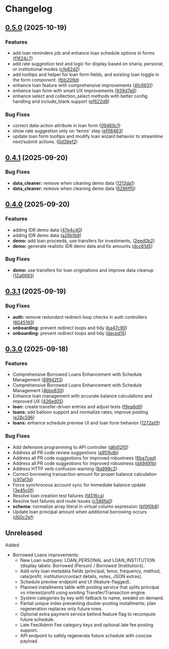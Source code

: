 # Changelog

## [0.5.0](https://github.com/hendripermana/permoney/compare/v0.4.1...v0.5.0) (2025-10-19)


### Features

* add loan reminders job and enhance loan schedule options in forms ([f1624c7](https://github.com/hendripermana/permoney/commit/f1624c771b5bd44d8827fd74e779a5b04a6ca139))
* add rate suggestion text and logic for display based on sharia, personal, or institutional modes ([cfe82d2](https://github.com/hendripermana/permoney/commit/cfe82d28347c1f03cd1b3d9f56560dc95662a7f4))
* add tooltips and helper for loan form fields, and existing loan toggle in the form component. ([fbb209d](https://github.com/hendripermana/permoney/commit/fbb209dd0e3e07a628800e2c5e57456b294e393c))
* enhance loan feature with comprehensive improvements ([4fc6631](https://github.com/hendripermana/permoney/commit/4fc66311f587f4604592ac71d61d2b71071a14a4))
* enhance loan form with smart UX improvements ([939d7e6](https://github.com/hendripermana/permoney/commit/939d7e6069c87ee6bcc837b691910eb5b8d151bf))
* enhance select and collection_select methods with better config handling and include_blank support ([ef622d8](https://github.com/hendripermana/permoney/commit/ef622d8676fe69957fe63dcef3f689ef1a069de8))


### Bug Fixes

* correct data-action attribute in loan form ([09460c1](https://github.com/hendripermana/permoney/commit/09460c12729f1a4c56c0ff3f9ced23923e0fac76))
* show rate suggestion only on 'terms' step ([ef98463](https://github.com/hendripermana/permoney/commit/ef98463bf1a4c463fae0dc1abef3fff2b20ca220))
* update loan form tooltips and modify loan wizard behavior to streamline next/submit actions. ([0d39ef2](https://github.com/hendripermana/permoney/commit/0d39ef23359efa5c1f794c432202e5435cca0730))

## [0.4.1](https://github.com/hendripermana/permoney/compare/v0.4.0...v0.4.1) (2025-09-20)


### Bug Fixes

* **data_cleaner:** remove when cleaning demo data ([1213da1](https://github.com/hendripermana/permoney/commit/1213da1c16f70b5efad825dc5d067f84805012bc))
* **data_cleaner:** remove when cleaning demo data ([6286ff0](https://github.com/hendripermana/permoney/commit/6286ff04d3229763a3aa44e558da72acdeeb10ab))

## [0.4.0](https://github.com/hendripermana/permoney/compare/v0.3.1...v0.4.0) (2025-09-20)


### Features

* adding IDR demo data ([47e4c40](https://github.com/hendripermana/permoney/commit/47e4c40af994caa8ba67b99294b0d5796893ccab))
* adding IDR demo data ([a26b1b9](https://github.com/hendripermana/permoney/commit/a26b1b9b3e3149355a771c12fa9e00a96059e315))
* **demo:** add loan proceeds, use transfers for investments, ([2eed0b2](https://github.com/hendripermana/permoney/commit/2eed0b276f23448ad46029e546d09c579e13265a))
* **demo:** generate realistic IDR demo data and fix amounts ([dcc81d5](https://github.com/hendripermana/permoney/commit/dcc81d50e3eb559ce9f106b754b9a373c876460d))


### Bug Fixes

* **demo:** use transfers for loan originations and improve data cleanup ([12a6693](https://github.com/hendripermana/permoney/commit/12a6693f1f3190a322442bda8b57ca35be9cec59))

## [0.3.1](https://github.com/hendripermana/permoney/compare/v0.3.0...v0.3.1) (2025-09-19)


### Bug Fixes

* **auth:** remove redundant redirect-loop checks in auth controllers ([6045193](https://github.com/hendripermana/permoney/commit/60451935d542925d36cbc0db06dc002b67a1298f))
* **onboarding:** prevent redirect loops and tidy ([ba47c90](https://github.com/hendripermana/permoney/commit/ba47c90be7c3bc1534e48bbd311bed0e706cdc95))
* **onboarding:** prevent redirect loops and tidy ([daced15](https://github.com/hendripermana/permoney/commit/daced1526399d86af3cf0ddf8d5aed278a9f5266))

## [0.3.0](https://github.com/hendripermana/permoney/compare/v0.2.1...v0.3.0) (2025-09-18)


### Features

* Comprehensive Borrowed Loans Enhancement with Schedule Management ([89942f3](https://github.com/hendripermana/permoney/commit/89942f399b5810d979426f7805c5de49722ead34))
* Comprehensive Borrowed Loans Enhancement with Schedule Management ([4bbe830](https://github.com/hendripermana/permoney/commit/4bbe8308365061b38c3f9844e83fcfbcec6e4e2d))
* Enhance loan management with accurate balance calculations and improved UX ([426ed05](https://github.com/hendripermana/permoney/commit/426ed05b5efad74ef98eab9b4d93f6f316806558))
* **loan:** create transfer-driven entries and adjust tests ([f9ea6d9](https://github.com/hendripermana/permoney/commit/f9ea6d9881dc68f8418e26c56b50ca261eb37837))
* **loans:** add balloon support and normalize rates; improve posting ([e28c596](https://github.com/hendripermana/permoney/commit/e28c596af4b54e274c3d465f1af625904d516a98))
* **loans:** enhance schedule preview UI and loan form behavior ([1272e0f](https://github.com/hendripermana/permoney/commit/1272e0f3db70f6859c4fed4b0bf4ea358e476210))


### Bug Fixes

* Add defensive programming to API controller ([d6d12f0](https://github.com/hendripermana/permoney/commit/d6d12f067378d599beac95a688af8cbc8f6df2e3))
* Address all PR code review suggestions ([a951bdb](https://github.com/hendripermana/permoney/commit/a951bdbf6b5474f35b3718e3de370e5142964ab6))
* Address all PR code suggestions for improved robustness ([6ba7ced](https://github.com/hendripermana/permoney/commit/6ba7cedc7b40e4d5eeba2d66a46c34390a52dae0))
* Address all PR code suggestions for improved robustness ([d49491b](https://github.com/hendripermana/permoney/commit/d49491b9039a934237e8f9a871e2cd3636f85e60))
* Address HTTP verb confusion warning ([8a998c2](https://github.com/hendripermana/permoney/commit/8a998c23b96df835d020cb8480cef956c4400a6e))
* Correct borrowing transaction amount for proper balance calculation ([c97af3d](https://github.com/hendripermana/permoney/commit/c97af3d14ffb2a033ebbb04a4fb64c1981ab9c66))
* Force synchronous account sync for immediate balance update ([3e45c0f](https://github.com/hendripermana/permoney/commit/3e45c0f829cbbfbe9b6589f2aaf77bdee7f6bca4))
* Resolve loan creation test failures ([f4516ca](https://github.com/hendripermana/permoney/commit/f4516ca14756948292d84ebc40ebc8bf325049f4))
* Resolve test failures and route issues ([c586fa0](https://github.com/hendripermana/permoney/commit/c586fa0c412782ef0f677acc7fabd843a5cc91ff))
* **schema:** normalize array literal in virtual column expression ([bf0f0b8](https://github.com/hendripermana/permoney/commit/bf0f0b84183b22f3eac8ea4ab48f9ba631198c64))
* Update loan principal amount when additional borrowing occurs ([d50c2ef](https://github.com/hendripermana/permoney/commit/d50c2ef4e4db9bc5b4fb0dc80a968ebb2c53a81f))

## Unreleased

Added
- Borrowed Loans improvements:
  - New Loan subtypes: LOAN_PERSONAL and LOAN_INSTITUTION (display labels: Borrowed (Person) / Borrowed (Institution)).
  - Add-only loan metadata fields (principal, tenor, frequency, method, rate/profit, institution/contact details, notes, JSON extras).
  - Schedule preview endpoint and UI (feature-flagged).
  - Planned installments table with posting service that splits principal vs interest/profit using existing Transfer/Transaction engine.
  - System categories by key with fallback to name, seeded on demand.
  - Partial unique index preventing double-posting installments; plan regeneration replaces only future rows.
  - Optional extra payment service behind feature flag to recompute future schedule.
  - Late Fee/Admin Fee category keys and optional late fee posting support.
  - API endpoint to safely regenerate future schedule with concise payload.
